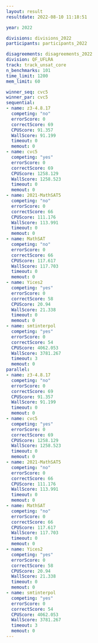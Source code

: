 ```yaml
---
layout: result
resultdate: 2022-08-10 11:18:51

year: 2022

divisions: divisions_2022
participants: participants_2022

disagreements: disagreements_2022
division: QF_UFLRA
track: track_unsat_core
n_benchmarks: 101
time_limit: 1200
mem_limit: 60

winner_seq: cvc5
winner_par: cvc5
sequential:
- name: z3-4.8.17
  competing: "no"
  errorScore: 0
  correctScore: 69
  CPUScore: 91.357
  WallScore: 91.199
  timeout: 0
  memout: 0
- name: cvc5
  competing: "yes"
  errorScore: 0
  correctScore: 69
  CPUScore: 1258.129
  WallScore: 1258.523
  timeout: 0
  memout: 0
- name: 2021-MathSAT5
  competing: "no"
  errorScore: 0
  correctScore: 66
  CPUScore: 111.176
  WallScore: 113.991
  timeout: 0
  memout: 0
- name: MathSAT
  competing: "no"
  errorScore: 0
  correctScore: 66
  CPUScore: 117.617
  WallScore: 117.703
  timeout: 0
  memout: 0
- name: Yices2
  competing: "yes"
  errorScore: 0
  correctScore: 58
  CPUScore: 20.94
  WallScore: 21.338
  timeout: 0
  memout: 0
- name: smtinterpol
  competing: "yes"
  errorScore: 0
  correctScore: 54
  CPUScore: 4062.053
  WallScore: 3781.267
  timeout: 3
  memout: 0
parallel:
- name: z3-4.8.17
  competing: "no"
  errorScore: 0
  correctScore: 69
  CPUScore: 91.357
  WallScore: 91.199
  timeout: 0
  memout: 0
- name: cvc5
  competing: "yes"
  errorScore: 0
  correctScore: 69
  CPUScore: 1258.129
  WallScore: 1258.523
  timeout: 0
  memout: 0
- name: 2021-MathSAT5
  competing: "no"
  errorScore: 0
  correctScore: 66
  CPUScore: 111.176
  WallScore: 113.991
  timeout: 0
  memout: 0
- name: MathSAT
  competing: "no"
  errorScore: 0
  correctScore: 66
  CPUScore: 117.617
  WallScore: 117.703
  timeout: 0
  memout: 0
- name: Yices2
  competing: "yes"
  errorScore: 0
  correctScore: 58
  CPUScore: 20.94
  WallScore: 21.338
  timeout: 0
  memout: 0
- name: smtinterpol
  competing: "yes"
  errorScore: 0
  correctScore: 54
  CPUScore: 4062.053
  WallScore: 3781.267
  timeout: 3
  memout: 0
---
```

